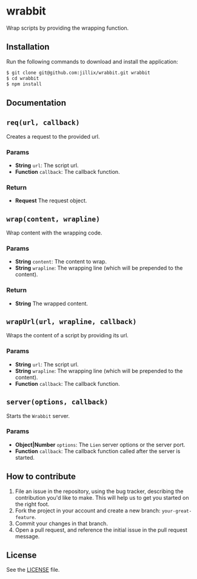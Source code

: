 # wrabbit
Wrap scripts by providing the wrapping function.

## Installation
Run the following commands to download and install the application:

```sh
$ git clone git@github.com:jillix/wrabbit.git wrabbit
$ cd wrabbit
$ npm install
```

## Documentation

## `req(url, callback)`
Creates a request to the provided url.

### Params 
- **String** `url`: The script url.
- **Function** `callback`: The callback function.

### Return
- **Request** The request object.

## `wrap(content, wrapline)`
Wrap content with the wrapping code.

### Params 
- **String** `content`: The content to wrap.
- **String** `wrapline`: The wrapping line (which will be prepended to the content).

### Return
- **String** The wrapped content.

## `wrapUrl(url, wrapline, callback)`
Wraps the content of a script by providing its url.

### Params 
- **String** `url`: The script url.
- **String** `wrapline`: The wrapping line (which will be prepended to the content).
- **Function** `callback`: The callback function.

## `server(options, callback)`
Starts the `Wrabbit` server.

### Params 
- **Object|Number** `options`: The `Lien` server options or the server port.
- **Function** `callback`: The callback function called after the server is started.



## How to contribute

1. File an issue in the repository, using the bug tracker, describing the
   contribution you'd like to make. This will help us to get you started on the
   right foot.
2. Fork the project in your account and create a new branch:
   `your-great-feature`.
3. Commit your changes in that branch.
4. Open a pull request, and reference the initial issue in the pull request
   message.

## License
See the [LICENSE](./LICENSE) file.
